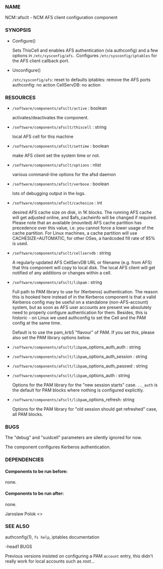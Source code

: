 ### NAME

NCM::afsclt - NCM AFS client configuration component

### SYNOPSIS

- Configure()

    Sets ThisCell and enables AFS authentication (via authconfig) and a
    few options in `/etc/sysconfig/afs.` Configures `/etc/sysconfig/iptables`
    for the AFS client callback port.

- Unconfigure()

    `/etc/sysconfig/afs`: reset to defaults
    iptables: remove the AFS ports
    authconfig: no action
    CellServDB: no action

### RESOURCES

- `/software/components/afsclt/active` : boolean

    activates/deactivates the component.

- `/software/components/afsclt/thiscell` : string

    local AFS cell for this machine

- `/software/components/afsclt/settime` : boolean

    make AFS client set the system time or not.

- `/software/components/afsclt/options` : nlist

    various command-line options for the afsd daemon

- `/software/components/afsclt/verbose` : boolean

    lots of debugging output in the logs.

- `/software/components/afsclt/cachesize` : int

    desired AFS cache size on disk, in 1K blocks. The running AFS cache
    will get adjusted online, and $afs\_cacheinfo will be changed if
    required. Please note that an available (mounted) AFS cache partition
    has precedence over this value, i.e. you cannot force a lower usage of
    the cache partition. For Linux machines, a cache partition will use
    CACHESIZE=AUTOMATIC, for other OSes, a hardcoded fill rate of 85% is
    used.

- `/software/components/afsclt/cellservdb` : string

    A regularly-updated AFS CellServDB URL or filename (e.g. from AFS)
    that this component will copy to local disk. The local AFS client will
    get notified of any additions or changes within a cell.

- `/software/components/afsclt/libpam` : string

    Full path to PAM library to use for (Kerberos) authentication. The
    reason this is hooked here instead of in the Kerberos component is
    that a valid Kerberos config may be useful on a standalone
    (non-AFS-account) system, but as soon as AFS user accounts are present
    we absolutely need to properly configure authentication for
    them. Besides, this is historic - on Linux we used authconfig to set
    the Cell and the PAM config at the same time.

    Default is to use the pam\_krb5 "flavour" of PAM. If you set this,
    please also set the PAM library options below.

- `/software/components/afsclt/libpam`\_options\_auth\_auth : string
- `/software/components/afsclt/libpam`\_options\_auth\_session : string
- `/software/components/afsclt/libpam`\_options\_auth\_passwd : string
- `/software/components/afsclt/libpam`\_options\_auth : string

    Options for the PAM library for the "new session starts"
    case. `.._auth` is the default for PAM blocks where nothing is
    configured explicitly.

- `/software/components/afsclt/libpam`\_options\_refresh: string

    Options for the PAM library for "old session should get refreshed" case, all PAM blocks.

### BUGS

The "debug" and "suidcell" parameters are silently ignored for now.

The component configures Kerberos authentication.

### DEPENDENCIES

#### Components to be run before:

none.

#### Components to be run after:

none.

Jaroslaw Polok <>

### SEE ALSO

authconfig(1), `fs help`, iptables documentation

\-head1 BUGS

Previous versions insisted on configuring a PAM `account` entry, 
this didn't really work for local accounts such as _root_...
